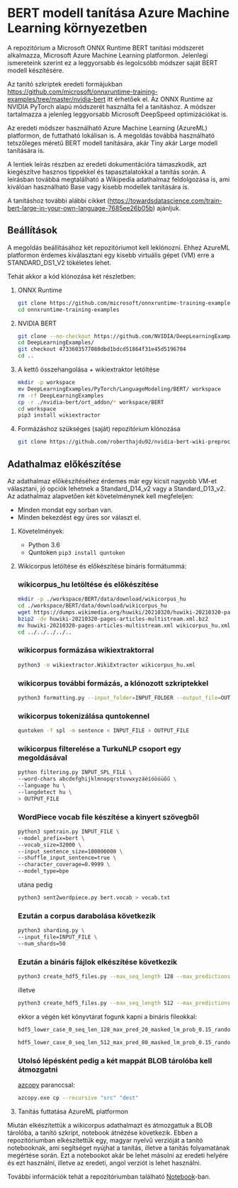 # BERT modell tanítása Azure Machine Learning környezetben

A repozitórium a Microsoft ONNX Runtime BERT tanítási módszerét alkalmazza, Microsoft Azure Machine Learning platformon. Jelenlegi ismereteink szerint ez a leggyorsabb és legolcsóbb módszer saját BERT modell készítésére.

Az tanító szkriptek eredeti formájukban https://github.com/microsoft/onnxruntime-training-examples/tree/master/nvidia-bert itt érhetőek el. Az ONNX Runtime az NVIDIA PyTorch alapú módszerét használta fel a tanításhoz. A módszer tartalmazza a jelenleg leggyorsabb Microsoft DeepSpeed optimizációkat is.

Az eredeti módszer használható Azure Machine Learning (AzureML) platformon, de futtatható lokálisan is. A megoldás továbbá használható tetszőleges méretű BERT modell tanítására, akár Tiny akár Large modell tanítására is.

A lentiek leírás részben az eredeti dokumentációra támaszkodik, azt kiegészítve hasznos tippekkel és tapasztalatokkal a tanítás során. A leírásban továbbá megtalálható a Wikipedia adathalmaz feldolgozása is, ami kiválóan használható Base vagy kisebb modellek tanítására is.

A tanításhoz további alábbi cikket (https://towardsdatascience.com/train-bert-large-in-your-own-language-7685ee26b05b) ajánljuk.

## Beállítások

A megoldás beállításához két repozitóriumot kell leklónozni. Ehhez AzureML platformon érdemes kiválasztani egy kisebb virtuális gépet (VM) erre a STANDARD_DS1_V2 tökéletes lehet.

Tehát akkor a kód klónozása két részletben:

1. ONNX Runtime 

    ```bash
    git clone https://github.com/microsoft/onnxruntime-training-examples.git
    cd onnxruntime-training-examples
    ```

2. NVIDIA BERT

    ```bash
    git clone --no-checkout https://github.com/NVIDIA/DeepLearningExamples.git
    cd DeepLearningExamples/
    git checkout 4733603577080dbd1bdcd51864f31e45d5196704
    cd ..
    ```

3. A kettő összehangolása + wikiextraktor letöltése

    ```bash
    mkdir -p workspace
    mv DeepLearningExamples/PyTorch/LanguageModeling/BERT/ workspace
    rm -rf DeepLearningExamples
    cp -r ./nvidia-bert/ort_addon/* workspace/BERT
    cd workspace
    pip3 install wikiextractor
    ```

4. Formázáshoz szükséges (saját) repozitórium klónozása

    ```bash
    git clone https://github.com/roberthajdu92/nvidia-bert-wiki-preprocess
    ```
    

## Adathalmaz előkészítése

Az adathalmaz előkészítéséhez érdemes már egy kicsit nagyobb VM-et választani, jó opciók lehetnek a Standard_D14_v2 vagy a Standard_D13_v2. Az adathalmaz alapvetően két követelménynek kell megfeleljen:

* Minden mondat egy sorban van.
* Minden bekezdést egy üres sor választ el.

1. Követelmények:

    * Python 3.6
    * Quntoken ```pip3 install quntoken```

2. Wikicorpus letöltése és előkészítése bináris formátummá:

    ### wikicorpus_hu letöltése és előkészítése
    ```bash
    mkdir -p ./workspace/BERT/data/download/wikicorpus_hu
    cd ./workspace/BERT/data/download/wikicorpus_hu
    wget https://dumps.wikimedia.org/huwiki/20210320/huwiki-20210320-pages-articles-multistream.xml.bz2
    bzip2 -dv huwiki-20210320-pages-articles-multistream.xml.bz2
    mv huwiki-20210320-pages-articles-multistream.xml wikicorpus_hu.xml
    cd ../../../../..
    ```

    ### wikicorpus formázása wikiextraktorral

    ```bash
    python3 -m wikiextractor.WikiExtractor wikicorpus_hu.xml
    ```

    ### wikicorpus további formázás, a klónozott szkriptekkel

    ```bash
    python3 formatting.py --input_folder=INPUT_FOLDER --output_file=OUTPUT_FILE
    ```

    ### wikicorpus tokenizálása quntokennel

    ```bash
    quntoken -f spl -m sentence < INPUT_FILE > OUTPUT_FILE
    ```

    ### wikicorpus filterelése a TurkuNLP csoport egy megoldásával

    ```bash
    python filtering.py INPUT_SPL_FILE \
    --word-chars abcdefghijklmnopqrstuvwxyzáéíóöúüőű \
    --language hu \
    --langdetect hu \
    > OUTPUT_FILE
    ```

    ### WordPiece vocab file készítése a kinyert szövegből

    ```bash
    python3 spmtrain.py INPUT_FILE \
    --model_prefix=bert \
    --vocab_size=32000 \
    --input_sentence_size=100000000 \
    --shuffle_input_sentence=true \
    --character_coverage=0.9999 \
    --model_type=bpe
    ```

    utána pedig

    ```bash
    python3 sent2wordpiece.py bert.vocab > vocab.txt
    ```

    ### Ezután a corpus darabolása következik

    ```bash
    python3 sharding.py \
    --input_file=INPUT_FILE \
    --num_shards=50
    ```
    
    ### Ezután a bináris fájlok elkészítése következik

    ```bash
    python3 create_hdf5_files.py --max_seq_length 128 --max_predictions_per_seq 20 --vocab_file=vocab.txt --n_processes=15
    ```

    illetve

    ```bash
    python3 create_hdf5_files.py --max_seq_length 512 --max_predictions_per_seq 80 --vocab_file=vocab.txt --n_processes=15
    ```

    ekkor a végén két könyvtárat fogunk kapni a bináris fileokkal:

    ```bash
    hdf5_lower_case_0_seq_len_128_max_pred_20_masked_lm_prob_0.15_random_seed_12345_dupe_factor_5
    ```

    ```bash
    hdf5_lower_case_0_seq_len_512_max_pred_80_masked_lm_prob_0.15_random_seed_12345_dupe_factor_5
    ```

    ### Utolsó lépésként pedig a két mappát BLOB tárolóba kell átmozgatni

    [azcopy](https://docs.microsoft.com/hu-hu/azure/storage/common/storage-use-azcopy-v10) paranccsal:

    ```bash
    azcopy.exe cp --recursive "src" "dest"
    ```

3. Tanítás futtatása AzureML platformon

Miután elkészítettük a wikicorpus adathalmazt és átmozgattuk a BLOB tárolóba, a tanító szkript, notebook átnézése következik. Ebben a repozitóriumban elkészítettük egy, magyar nyelvű verzióját a tanító notebooknak, ami segítséget nyújhat a tanítás, illetve a tanítás folyamatának megértése során. Ezt a notebookot akár be lehet másolni az eredeti helyére és ezt használni, illetve az eredeti, angol verziót is lehet használni.

További információk tehát a repozitóriumban található [Notebook](https://github.com/roberthajdu92/azureml-bert/blob/master/run-pretraining.ipynb)-ban.